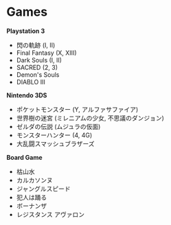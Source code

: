 # Games

**Playstation 3**
- 閃の軌跡 (I, II)
- Final Fantasy (X, XIII)
- Dark Souls (I, II)
- SACRED (2, 3)
- Demon's Souls
- DIABLO III

**Nintendo 3DS**
- ポケットモンスター (Y, アルファサファイア)
- 世界樹の迷宮 (ミレニアムの少女, 不思議のダンジョン)
- ゼルダの伝説 (ムジュラの仮面)
- モンスターハンター (4, 4G)
- 大乱闘スマッシュブラザーズ

**Board Game**
- 枯山水
- カルカソンヌ
- ジャングルスピード
- 犯人は踊る
- ボーナンザ
- レジスタンス アヴァロン

